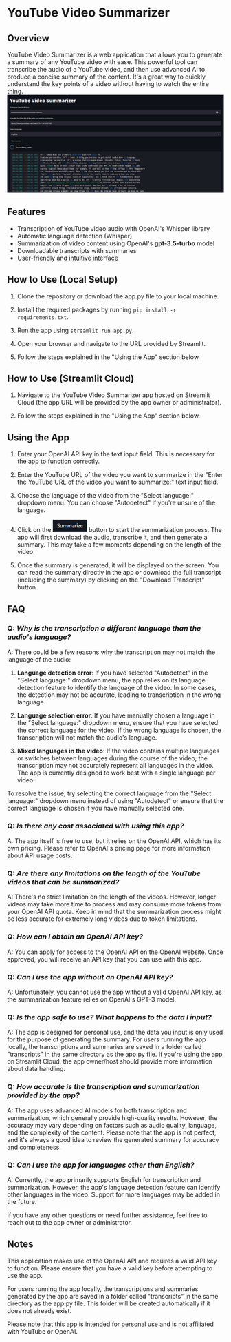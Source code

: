 # YouTube Video Summarizer

## Overview
YouTube Video Summarizer is a web application that allows you to generate a summary of any YouTube video with ease. This powerful tool can transcribe the audio of a YouTube video, and then use advanced AI to produce a concise summary of the content. It's a great way to quickly understand the key points of a video without having to watch the entire thing.
![App](images/app.png)

## Features
- Transcription of YouTube video audio with OpenAI's Whisper library
- Automatic language detection (Whisper)
- Summarization of video content using OpenAI's **gpt-3.5-turbo** model
- Downloadable transcripts with summaries
- User-friendly and intuitive interface

## How to Use (Local Setup)

1. Clone the repository or download the app.py file to your local machine.

2. Install the required packages by running `pip install -r requirements.txt`.

3. Run the app using `streamlit run app.py`.

4. Open your browser and navigate to the URL provided by Streamlit.

5. Follow the steps explained in the "Using the App" section below.

## How to Use (Streamlit Cloud)

1. Navigate to the YouTube Video Summarizer app hosted on Streamlit Cloud (the app URL will be provided by the app owner or administrator).

2. Follow the steps explained in the "Using the App" section below.

## Using the App

1. Enter your OpenAI API key in the text input field. This is necessary for the app to function correctly.

2. Enter the YouTube URL of the video you want to summarize in the "Enter the YouTube URL of the video you want to summarize:" text input field.

3. Choose the language of the video from the "Select language:" dropdown menu. You can choose "Autodetect" if you're unsure of the language.

4. Click on the ![Summarize button](images/summarize_button.png) button to start the summarization process. The app will first download the audio, transcribe it, and then generate a summary. This may take a few moments depending on the length of the video.

5. Once the summary is generated, it will be displayed on the screen. You can read the summary directly in the app or download the full transcript (including the summary) by clicking on the "Download Transcript" button.

## FAQ

### Q: *Why is the transcription a different language than the audio's language?*

A: There could be a few reasons why the transcription may not match the language of the audio:

1. **Language detection error**: If you have selected "Autodetect" in the "Select language:" dropdown menu, the app relies on its language detection feature to identify the language of the video. In some cases, the detection may not be accurate, leading to transcription in the wrong language.

2. **Language selection error**: If you have manually chosen a language in the "Select language:" dropdown menu, ensure that you have selected the correct language for the video. If the wrong language is chosen, the transcription will not match the audio's language.

3. **Mixed languages in the video**: If the video contains multiple languages or switches between languages during the course of the video, the transcription may not accurately represent all languages in the video. The app is currently designed to work best with a single language per video.

To resolve the issue, try selecting the correct language from the "Select language:" dropdown menu instead of using "Autodetect" or ensure that the correct language is chosen if you have manually selected one.

### Q: *Is there any cost associated with using this app?*

A: The app itself is free to use, but it relies on the OpenAI API, which has its own pricing. Please refer to OpenAI's pricing page for more information about API usage costs.

### Q: *Are there any limitations on the length of the YouTube videos that can be summarized?*

A: There's no strict limitation on the length of the videos. However, longer videos may take more time to process and may consume more tokens from your OpenAI API quota. Keep in mind that the summarization process might be less accurate for extremely long videos due to token limitations.

### Q: *How can I obtain an OpenAI API key?*

A: You can apply for access to the OpenAI API on the OpenAI website. Once approved, you will receive an API key that you can use with this app.

### Q: *Can I use the app without an OpenAI API key?*
A: Unfortunately, you cannot use the app without a valid OpenAI API key, as the summarization feature relies on OpenAI's GPT-3 model.

### Q: *Is the app safe to use? What happens to the data I input?*

A: The app is designed for personal use, and the data you input is only used for the purpose of generating the summary. For users running the app locally, the transcriptions and summaries are saved in a folder called "transcripts" in the same directory as the app.py file. If you're using the app on Streamlit Cloud, the app owner/host should provide more information about data handling.

### Q: *How accurate is the transcription and summarization provided by the app?*

A: The app uses advanced AI models for both transcription and summarization, which generally provide high-quality results. However, the accuracy may vary depending on factors such as audio quality, language, and the complexity of the content. Please note that the app is not perfect, and it's always a good idea to review the generated summary for accuracy and completeness.

### Q: *Can I use the app for languages other than English?*

A: Currently, the app primarily supports English for transcription and summarization. However, the app's language detection feature can identify other languages in the video. Support for more languages may be added in the future.

If you have any other questions or need further assistance, feel free to reach out to the app owner or administrator.

## Notes
This application makes use of the OpenAI API and requires a valid API key to function. Please ensure that you have a valid key before attempting to use the app.

For users running the app locally, the transcriptions and summaries generated by the app are saved in a folder called "transcripts" in the same directory as the app.py file. This folder will be created automatically if it does not already exist.

Please note that this app is intended for personal use and is not affiliated with YouTube or OpenAI.